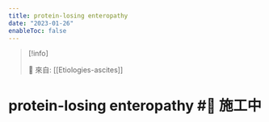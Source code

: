```yaml
---
title: protein-losing enteropathy
date: "2023-01-26"
enableToc: false
---
```


> [!info]
>
> 🌱 來自: [[Etiologies-ascites]]

# protein-losing enteropathy #🚧 施工中


